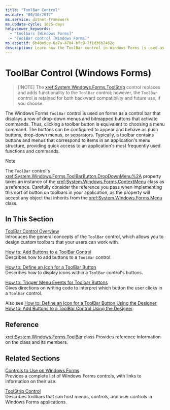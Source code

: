 ```yaml
---
title: "ToolBar Control"
ms.date: "03/30/2017"
ms.service: dotnet-framework
ms.update-cycle: 1825-days
helpviewer_keywords:
  - "toolbars [Windows Forms]"
  - "ToolBar control [Windows Forms]"
ms.assetid: 6b40e9ce-6a7a-4784-bfc9-7f1d36b7462e
description: Learn how the ToolBar control in Windows Forms is used as a control bar that displays a row of menus and buttons that activate commands.
---
```

# ToolBar Control (Windows Forms)
>
> [!NOTE]
> The <xref:System.Windows.Forms.ToolStrip> control replaces and adds functionality to the `ToolBar` control; however, the `ToolBar` control is retained for both backward compatibility and future use, if you choose.

The Windows Forms `ToolBar` control is used on forms as a control bar that displays a row of drop-down menus and bitmapped buttons that activate commands. Thus, clicking a toolbar button is equivalent to choosing a menu command. The buttons can be configured to appear and behave as push buttons, drop-down menus, or separators. Typically, a toolbar contains buttons and menus that correspond to items in an application's menu structure, providing quick access to an application's most frequently used functions and commands.

> [!NOTE]
> The `ToolBar` control's <xref:System.Windows.Forms.ToolBarButton.DropDownMenu%2A> property takes an instance of the <xref:System.Windows.Forms.ContextMenu> class as a reference. Carefully consider the reference you pass when implementing this sort of button on toolbars in your application, as the property will accept any object that inherits from the <xref:System.Windows.Forms.Menu> class.

## In This Section

[ToolBar Control Overview](toolbar-control-overview-windows-forms.md)\
Introduces the general concepts of the `ToolBar` control, which allows you to design custom toolbars that your users can work with.

[How to: Add Buttons to a ToolBar Control](how-to-add-buttons-to-a-toolbar-control.md)\
Describes how to add buttons to a `ToolBar` control.

[How to: Define an Icon for a ToolBar Button](how-to-define-an-icon-for-a-toolbar-button.md)\
Describes how to display icons within a `ToolBar` control's buttons.

[How to: Trigger Menu Events for Toolbar Buttons](how-to-trigger-menu-events-for-toolbar-buttons.md)\
Gives directions on writing code to interpret which button the user clicks in a `ToolBar` control.

Also see [How to: Define an Icon for a ToolBar Button Using the Designer](how-to-define-an-icon-for-a-toolbar-button-using-the-designer.md), [How to: Add Buttons to a ToolBar Control Using the Designer](how-to-add-buttons-to-a-toolbar-control-using-the-designer.md).

## Reference

<xref:System.Windows.Forms.ToolBar> class
Provides reference information on the class and its members.

## Related Sections

[Controls to Use on Windows Forms](controls-to-use-on-windows-forms.md)\
Provides a complete list of Windows Forms controls, with links to information on their use.

[ToolStrip Control](toolstrip-control-windows-forms.md)\
Describes toolbars that can host menus, controls, and user controls in Windows Forms applications.
